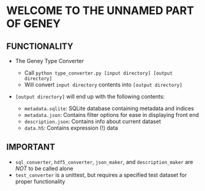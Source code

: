 # WELCOME TO THE UNNAMED PART OF GENEY

## FUNCTIONALITY
* The Geney Type Converter
    * Call `python type_converter.py [input directory] [output directory]`
    * Will convert `input directory` contents into `[output directory]`
    
* `[output directory]` will end up with the following contents:
    * `metadata.sqlite`: SQLite database containing metadata and indices
    * `metadata.json`: Contains filter options for ease in displaying front end
    * `description.json`: Contains info about current dataset
    * `data.h5`: Contains expression (!) data

## IMPORTANT
* `sql_converter`, `hdf5_converter`, `json_maker`, and `description_maker` are *NOT* to be called alone
* `test_converter` is a unittest, but requires a specified test dataset for proper functionality
